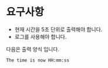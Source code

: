 # 요구사항

- 현재 시간을 5초 단위로 출력해야 합니다.
- 로그를 사용해야 합니다.

다음은 출력 양식 입니다.

```text
The time is now HH:mm:ss
```